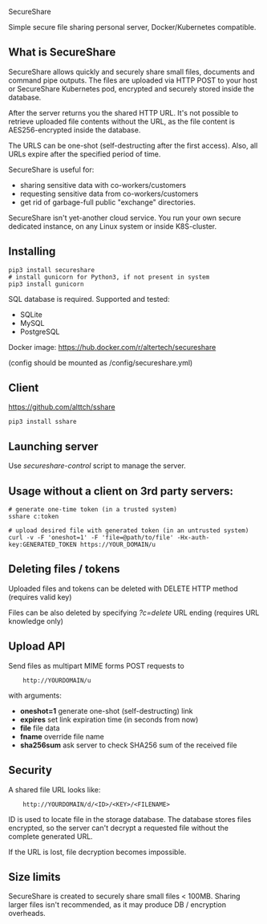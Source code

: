  SecureShare

Simple secure file sharing personal server, Docker/Kubernetes compatible.

## What is SecureShare

SecureShare allows quickly and securely share small files, documents and
command pipe outputs. The files are uploaded via HTTP POST to your host or
SecureShare Kubernetes pod, encrypted and securely stored inside the database.

After the server returns you the shared HTTP URL. It's not possible to retrieve
uploaded file contents without the URL, as the file content is AES256-encrypted
inside the database.

The URLS can be one-shot (self-destructing after the first access). Also, all
URLs expire after the specified period of time.

SecureShare is useful for:

* sharing sensitive data with co-workers/customers
* requesting sensitive data from co-workers/customers
* get rid of garbage-full public "exchange" directories.

SecureShare isn't yet-another cloud service. You run your own secure dedicated
instance, on any Linux system or inside K8S-cluster.

## Installing

```
pip3 install secureshare
# install gunicorn for Python3, if not present in system
pip3 install gunicorn
```

SQL database is required. Supported and tested:

* SQLite
* MySQL
* PostgreSQL

Docker image: https://hub.docker.com/r/altertech/secureshare

(config should be mounted as /config/secureshare.yml)

## Client

https://github.com/alttch/sshare

```
pip3 install sshare
```

## Launching server

Use *secureshare-control* script to manage the server.

## Usage without a client on 3rd party servers:

```
# generate one-time token (in a trusted system)
sshare c:token
```

```
# upload desired file with generated token (in an untrusted system)
curl -v -F 'oneshot=1' -F 'file=@path/to/file' -Hx-auth-key:GENERATED_TOKEN https://YOUR_DOMAIN/u
```

## Deleting files / tokens

Uploaded files and tokens can be deleted with DELETE HTTP method (requires
valid key)

Files can be also deleted by specifying *?c=delete* URL ending (requires URL
knowledge only)

## Upload API

Send files as multipart MIME forms POST requests to 

```
    http://YOURDOMAIN/u
```

with arguments:

* **oneshot=1** generate one-shot (self-destructing) link
* **expires** set link expiration time (in seconds from now)
* **file** file data
* **fname** override file name
* **sha256sum** ask server to check SHA256 sum of the received file

## Security

A shared file URL looks like:

```
    http://YOURDOMAIN/d/<ID>/<KEY>/<FILENAME>
```

ID is used to locate file in the storage database. The database stores files
encrypted, so the server can't decrypt a requested file without the complete
generated URL.

If the URL is lost, file decryption becomes impossible.

## Size limits

SecureShare is created to securely share small files < 100MB. Sharing larger
files isn't recommended, as it may produce DB / encryption overheads.
